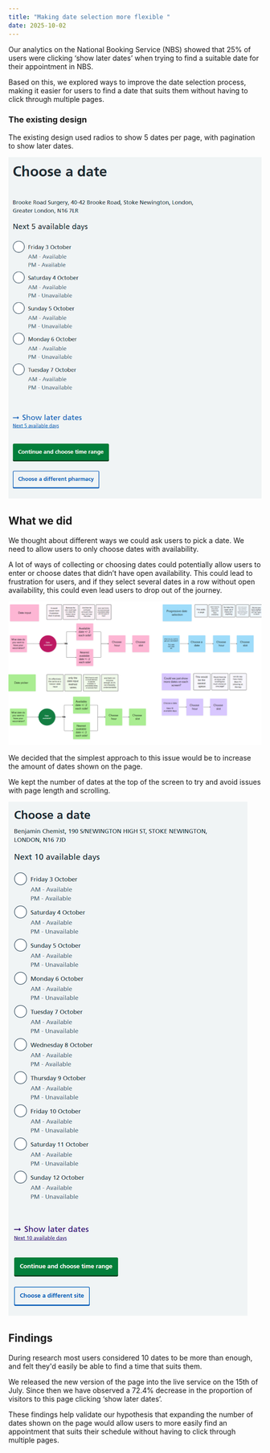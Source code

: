 ```yaml
---
title: "Making date selection more flexible "
date: 2025-10-02
---
```


Our analytics on the National Booking Service (NBS) showed that 25% of users were clicking ‘show later dates’ when trying to find a suitable date for their appointment in NBS. 

Based on this, we explored ways to improve the date selection process, making it easier for users to find a date that suits them without having to click through multiple pages. 

###  The existing design

The existing design used radios to show 5 dates per page, with pagination to show later dates. 

![screenshot showing a screen with radios showing 5 dates the user can choose for their appointment, and pagination to allow the user to show later dates.](choose-date-old.png)

## What we did   

We thought about different ways we could ask users to pick a date.  We need to allow users to only choose dates with availability. 

A lot of ways of collecting or choosing dates could potentially allow users to enter or choose dates that didn’t have open availability.  This could lead to frustration for users, and if they select several dates in a row without open availability, this could even lead users to drop out of the journey. 

![screenshot showing design thinking around different ways to allow users to choose an appointment date.](date-ideation.png)

We decided that the simplest approach to this issue would be to increase the amount of dates shown on the page.  

We kept the number of dates at the top of the screen to try and avoid issues with page length and scrolling. 

![screenshot showing a screen with radios showing 10 dates the user can choose for their appointment, and pagination to allow the user to show later dates.](choose-date-new.png)   

 

## Findings   

During research most users considered 10 dates to be more than enough, and felt they'd easily be able to find a time that suits them.   

We released the new version of the page into the live service on the 15th of July. Since then we have observed a 72.4% decrease in the proportion of visitors to this page clicking ‘show later dates’.  

These findings help validate our hypothesis that expanding the number of dates shown on the page would allow users to more easily find an appointment that suits their schedule without having to click through multiple pages. 